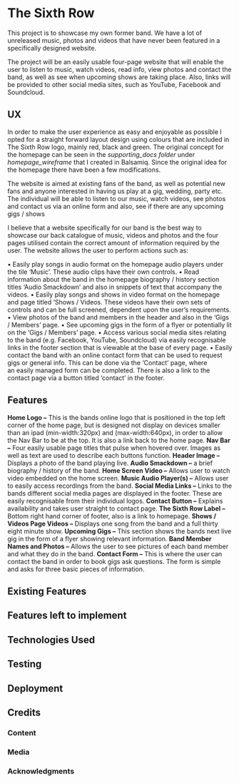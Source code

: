 # The Sixth Row 

This project is to showcase my own former band. We have a lot of unreleased music, photos and videos that have never been featured in a specifically designed
website. 

The project will be an easily usable four-page website that will enable the user to listen to music, watch videos, read info, view photos and contact the 
band, as well as see when upcoming shows are taking place. Also, links will be provided to other social media sites, such as YouTube, Facebook and Soundcloud.    

## UX

In order to make the user experience as easy and enjoyable as possible I opted for a straight forward layout design using colours that are included in 
The Sixth Row logo, mainly red, black and green. The original concept for the homepage can be seen in the *supporting_docs folder* under *homepage_wireframe* 
that I created in Balsamiq. Since the original idea for the homepage there have been a few modifications.

The website is aimed at existing fans of the band, as well as potential new fans and anyone interested in having us play at a gig, wedding, party etc. 
The individual will be able to listen to our music, watch videos, see photos and contact us via an online form and also, see if there are any upcoming 
gigs / shows

I believe that a website specifically for our band is the best way to showcase our back catalogue of music, videos and photos and the four pages utilised contain the correct amount of information required by the user. 
The website allows the user to perform actions such as:

•	Easily play songs in audio format on the homepage audio players under the tile ‘Music’. These audio clips have their own controls.
•	Read information about the band in the homepage biography / history section titles ‘Audio Smackdown’ and also in snippets of text that accompany the 
    videos. 
•	Easily play songs and shows in video format on the homepage and page titled ‘Shows / Videos. These videos have their own sets of controls and can be 
    full screened, dependent upon the user’s requirements.
•	View photos of the band and members in the header and also in the ‘Gigs / Members’ page. 
•	See upcoming gigs in the form of a flyer or potentially lit on the ‘Gigs / Members’ page.
•	Access various social media sites relating to the band (e.g. Facebook, YouTube, Soundcloud) via easily recognisable links in the footer section that is 
    viewable at the base of every page.
•	Easily contact the band with an online contact form that can be used to request gigs or general info.  This can be done via the ‘Contact’ page, where   
    an easily managed form can be completed. There is also a link to the contact page via a button titled ‘contact’ in the footer.

## Features

**Home Logo –** This is the bands online logo that is positioned in the top left corner of the home page, but is designed not display on devices smaller than 
            an ipad (min-width:320px) and (max-width:640px), in order to allow the Nav Bar to be at the top. It is also a link back to the home page. 
**Nav Bar –** Four easily usable page titles that pulse when hovered over. Images as well as text are used to describe each buttons function.
**Header Image –** Displays a photo of the band playing live.
**Audio Smackdown –** a brief biography / history of the band.
**Home Screen Video –** Allows user to watch video embedded on the home screen.
**Music Audio Player(s) –** Allows user to easily access recordings from the band.
**Social Media Links –** Links to the bands different social media pages are displayed in the footer. These are easily recognisable from their individual logos.
**Contact Button –** Explains availability and takes user straight to contact page.
**The Sixth Row Label –** Bottom right hand corner of footer, also is a link to homepage.
**Shows / Videos Page Videos –** Displays one song from the band and a full thirty eight minute show. 
**Upcoming Gigs –** This section shows the bands next live gig in the form of a flyer showing relevant information.
**Band Member Names and Photos –** Allows the user to see pictures of each band member and what they do in the band.
**Contact Form –** This is where the user can contact the band in order to book gigs ask questions. The form is simple and asks for three basic pieces of 
               information. 

## Existing Features

## Features left to implement

## Technologies Used

## Testing

## Deployment

## Credits 

### Content

### Media 

### Acknowledgments 
